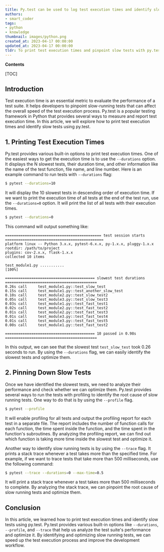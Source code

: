 ```yaml
---
title: Py.test can be used to log test execution times and identify slow tests
authors:
- smart_coder
tags:
- python
- knowledge
thumbnail: images/python.png
created_at: 2023-04-17 00:00:00
updated_at: 2023-04-17 00:00:00
tldr: To print test execution times and pinpoint slow tests with py.test in Python, use the --durations and --timeout options respectively.
---
```


**Contents**

[TOC]

## Introduction
Test execution time is an essential metric to evaluate the performance of a test suite. It helps developers to pinpoint slow-running tests that can affect the overall speed of the test execution process. Py.test is a popular testing framework in Python that provides several ways to measure and report test execution time. In this article, we will explore how to print test execution times and identify slow tests using py.test.


## 1. Printing Test Execution Times
Py.test provides various built-in options to print test execution times. One of the easiest ways to get the execution time is to use the `--durations` option. It displays the N slowest tests, their duration time, and other information like the name of the test function, file name, and line number. Here is an example command to run tests with `--durations` flag:

```bash
$ pytest --durations=10
```
It will display the 10 slowest tests in descending order of execution time. If we want to print the execution time of all tests at the end of the test run, use the `--durations=0` option. It will print the list of all tests with their execution times.

```bash
$ pytest --durations=0
```
This command will output something like:

```
============================================ test session starts =============================================
platform linux -- Python 3.x.x, pytest-6.x.x, py-1.x.x, pluggy-1.x.x
rootdir: /path/to/project
plugins: cov-2.x.x, flask-1.x.x
collected 10 items

test_module1.py ...........                                                                    [100%]

========================================= slowest test durations ==========================================
0.26s call     test_module1.py::test_slow_test
0.15s call     test_module1.py::test_another_slow_test
0.10s call     test_module2.py::test_slow_test2
0.05s call     test_module3.py::test_slow_test3
0.03s call     test_module1.py::test_fast_test1
0.02s call     test_module2.py::test_fast_test2
0.01s call     test_module2.py::test_fast_test3
0.01s call     test_module3.py::test_fast_test4
0.01s call     test_module3.py::test_fast_test5
0.00s call     test_module1.py::test_fast_test2

========================================= 10 passed in 0.98s ==========================================
```
In this output, we can see that the slowest test `test_slow_test` took 0.26 seconds to run. By using the `--durations` flag, we can easily identify the slowest tests and optimize them.


## 2. Pinning Down Slow Tests
Once we have identified the slowest tests, we need to analyze their performance and check whether we can optimize them. Py.test provides several ways to run the tests with profiling to identify the root cause of slow running tests. One way to do that is by using the `--profile` flag.

```bash
$ pytest --profile
```
It will enable profiling for all tests and output the profiling report for each test in a separate file. The report includes the number of function calls for each function, the time spent inside the function, and the time spent in the function's subroutines. By analyzing the profiling report, we can find out which function is taking more time inside the slowest test and optimize it.

Another way to identify slow running tests is by using the `--trace` flag. It prints a stack trace whenever a test takes more than the specified time. For example, if we want to trace tests that take more than 500 milliseconds, use the following command:

```bash
$ pytest --trace --durations=0 --max-time=0.5
```
It will print a stack trace whenever a test takes more than 500 milliseconds to complete. By analyzing the stack trace, we can pinpoint the root cause of slow running tests and optimize them.


## Conclusion
In this article, we learned how to print test execution times and identify slow tests using py.test. Py.test provides various built-in options like `--durations`, `--profile`, and `--trace` that help us analyze the test suite's performance and optimize it. By identifying and optimizing slow running tests, we can speed up the test execution process and improve the development workflow.
